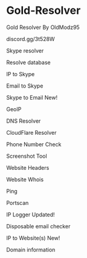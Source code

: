 # Gold-Resolver
Gold Resolver By OldModz95


discord.gg/3t528W






Skype resolver

Resolve database

IP to Skype

Email to Skype

Skype to Email New!

GeoIP

DNS Resolver

CloudFlare Resolver

Phone Number Check

Screenshot Tool

Website Headers

Website Whois

Ping

Portscan

IP Logger Updated!

Disposable email checker

IP to Website(s) New!

Domain information

